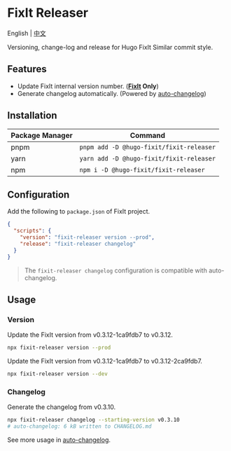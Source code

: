 
# FixIt Releaser

English | [中文](/README.md)

Versioning, change-log and release for Hugo FixIt Similar commit style.

## Features

- Update FixIt internal version number. (**[FixIt](https://github.com/hugo-fixit/FixIt) Only**)
- Generate changelog automatically. (Powered by [auto-changelog](https://github.com/cookpete/auto-changelog))

## Installation

| Package Manager | Command                                  |
| --------------- | ---------------------------------------- |
| pnpm            | `pnpm add -D @hugo-fixit/fixit-releaser` |
| yarn            | `yarn add -D @hugo-fixit/fixit-releaser` |
| npm             | `npm i -D @hugo-fixit/fixit-releaser`    |

## Configuration

Add the following to `package.json` of FixIt project.

```json
{
  "scripts": {
    "version": "fixit-releaser version --prod",
    "release": "fixit-releaser changelog"
  }
}
```

> The `fixit-releaser changelog` configuration is compatible with auto-changelog.

## Usage

### Version

Update the FixIt version from v0.3.12-1ca9fdb7 to v0.3.12.

```bash
npx fixit-releaser version --prod
```

Update the FixIt version from v0.3.12-1ca9fdb7 to v0.3.12-2ca9fdb7.

```bash
npx fixit-releaser version --dev
```

### Changelog

Generate the changelog from v0.3.10.

```bash
npx fixit-releaser changelog --starting-version v0.3.10
# auto-changelog: 6 kB written to CHANGELOG.md
```

See more usage in [auto-changelog](https://github.com/cookpete/auto-changelog).
